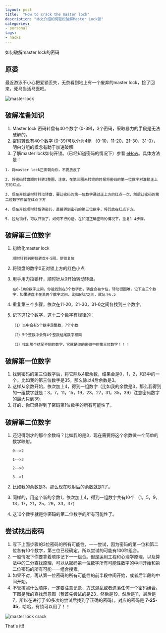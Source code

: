 ```yaml
---
layout: post
title:  "How to crack the master lock"
description: "本文介绍如何轻松破解Master Lock锁" 
categories: 
- personal
tags:
- hacks
---
```



如何破解master lock的密码


## 原委

最近游泳不小心把爱锁丢失，无奈看到地上有一个废弃的master lock，捡了回来，死马当活马医吧。

![master lock](/assets/images/2013/04/29/master_lock.png)

## 破解准备知识
1. Master lock 密码转盘有40个数字 (0-39)，3个密码，采取暴力的手段是无法破解的。
2. 密码转盘有40个数字 (0-39)可以分为4组 （0-10，11-20，21-30，31-0），明白分组的概念有助于加速破解
3. 了解master lock如何开锁。（已经知道密码的情况下）参看 [eHow](http://www.ehow.com/how_4810869_open-master-combination-lock.html)。具体方法是：

`1. 将master lock正面朝向你，不要放反了`

`2. 将密码转盘顺时针转3整圈，注意，在第三圈未转完的时候将密码的第一位数字对准锁正上方的红点。`

`3. 现在开始逆时针转动转盘，要让密码的第一位数字通过正上方的红点一次，然后让密码的第二位数字停留在红点下方`

`4. 现在开始顺时针旋转密码，直接转到密码的第三位数字，将其放在红点下方。`

`5. 拉动锁杆，可以开锁了，如何不行的话，在知道正确密码的情况下，重复1-4步骤。`


## 破解第三位数字
1. 初始化master lock

	`顺时针转到密码转盘4-5圈，使锁复位`
2. 将锁盘的数字0正对锁上方的红色小点
3. 用手用力拉锁杆，顺时针从0开始转动转盘。

	`在0-10的数字之间，你能找到在3个数字出，转盘会被卡住，转动很困难，记下这三个数字，如果转盘卡在某两个数字之间，比如6和7之间，就记下6.5`

4. 重复第三个步骤，依次在11-20，21-30，31-0之间各找到三个数字。

5. 记下这12个数字，这十二个数字有规律的：

	`（1）当中会有5个数字是整数，7个小数`
	
	`（2）5个整数中会有4个整数结尾数字相同`
	
	`（3）找出那个结尾不同的数字，它就是你的密码中的第三位数字！！！`
	

## 破解第一位数字
1. 找到密码的第三位数字后，将它除以4取余数，结果会是0，1，2，和3中的一个。比如我的第三位数字是35，那么除以4后余数是3。
2. 这样从余数开始，依次加上4，得到一组数字（比如我的余数是3，那么我得到的一组数字就是：3，7，11，15，19，23，27，31，35，39）注意密码数字的最大只到39.
3. 好的，你已经得到了密码第1位数字的所有可能性了。

## 破解第二位数字
1. 还记得刚才的那个余数吗？比如我的是3，现在需要将这个余数做一个简单的数学映射。

	`0-->2`
	
	`1-->3`
	
	`2-->0`
	
	`3-->1`	
2. 比如我的余数是3，那么现在映射后的余数就是1了。
3. 同样的，用这个新的余数1，依次加上4，得到一组数字共有10个 （1，5，9，13，17，21，25，29，33，37）
4. 这10个数字就是你密码的第二位数字的所有可能性了。

## 尝试找出密码

1. 写下上面步骤的3位密码的所有可能性，一一尝试，因为密码的第一位和第二位各有10个数字，第三位已经确定，所以尝试的可能有100种组合。
2. 一般情况下你要拿着顺序记下一一组合。但是运用工程和心理学原理，以及算法中的二分查找原理，可以从密码第一位数字所有可能性数字的中间开始和第二位密码的所有可能一一组合搜素。
3. 如果不对，再从第一位密码的所有可能性的前半段中间开始，或者后半段的中间开始。
4. 不管按照什么顺序，一定要注意记录，方式混乱或者遗落任何一个密码组合。下图是我的查找示意图（我首先尝试的是23，然后是19，然后是11，最后是7，所以在进行了40多次的尝试后找到了正确的密码）。对应的密码是 **7-25-35**，哈哈，有锁可以用了！！


![master lock crack](/assets/images/2013/04/29/master_lock_crack.png)


That's it!!

